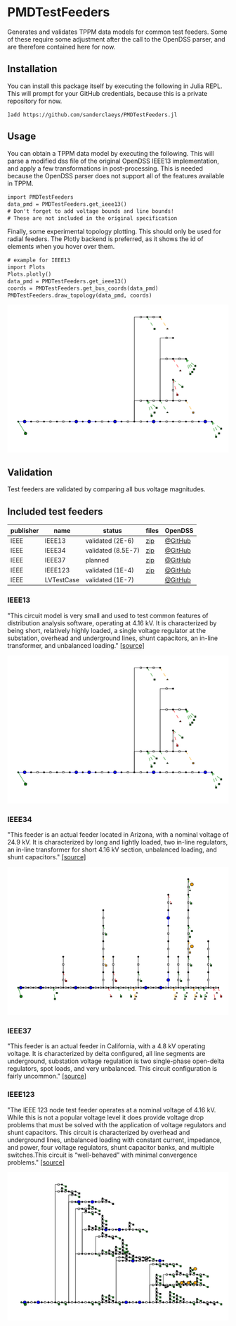 # PMDTestFeeders
Generates and validates TPPM data models for common test feeders. Some of these require some adjustment after the call to the OpenDSS parser, and are therefore contained here for now.

## Installation
You can install this package itself by executing the following in Julia REPL. This will prompt for your GitHub credentials, because this is a private repository for now.
```
]add https://github.com/sanderclaeys/PMDTestFeeders.jl
```
## Usage
You can obtain a TPPM data model by executing the following. This will parse
a modified dss file of the original OpenDSS IEEE13 implementation, and apply
a few transformations in post-processing. This is needed because the OpenDSS
parser does not support all of the features available in TPPM.
```
import PMDTestFeeders
data_pmd = PMDTestFeeders.get_ieee13()
# Don't forget to add voltage bounds and line bounds!
# These are not included in the original specification
```
Finally, some experimental topology plotting. This should only be used for radial
feeders. The Plotly backend is preferred, as it shows the id of elements when
you hover over them.
```
# example for IEEE13
import Plots
Plots.plotly()
data_pmd = PMDTestFeeders.get_ieee13()
coords = PMDTestFeeders.get_bus_coords(data_pmd)
PMDTestFeeders.draw_topology(data_pmd, coords)
```
<p align="center"><img src="docs/IEEE13_topology.png"></p>

## Validation
Test feeders are validated by comparing all bus voltage magnitudes.

## Included test feeders

|publisher|name|status|files|OpenDSS|
|---    |---    |---        |---|---|
|IEEE   |IEEE13 |validated (2E-6) |[zip](http://sites.ieee.org/pes-testfeeders/files/2017/08/feeder13.zip)|[@GitHub](https://github.com/tshort/OpenDSS/blob/master/Test/IEEE13_Assets.dss) |
|IEEE   |IEEE34 |validated (8.5E-7)    |[zip](http://sites.ieee.org/pes-testfeeders/files/2017/08/feeder34.zip)  |[@GitHub](https://github.com/tshort/OpenDSS/tree/master/Distrib/IEEETestCases/34Bus)   |
|IEEE   |IEEE37 |planned    |[zip](http://sites.ieee.org/pes-testfeeders/files/2017/08/feeder37.zip)  |[@GitHub](https://github.com/tshort/OpenDSS/tree/master/Distrib/IEEETestCases/37Bus)   |
|IEEE   |IEEE123 |validated (1E-4)   |[zip](http://sites.ieee.org/pes-testfeeders/files/2017/08/feeder123.zip)  |[@GitHub](https://github.com/tshort/OpenDSS/tree/master/Distrib/IEEETestCases/123Bus)   |
|IEEE   |LVTestCase |validated (1E-7)   | |[@GitHub](https://github.com/tshort/OpenDSS/tree/master/Distrib/IEEETestCases/LVTestCase) |

### IEEE13
"This circuit model is very small and used to test common features of distribution analysis software, operating at 4.16 kV. It is characterized by being short, relatively highly loaded, a single voltage regulator at the substation, overhead and underground lines, shunt capacitors, an in-line transformer, and unbalanced loading." [[source]](http://sites.ieee.org/pes-testfeeders/resources/)

<p align="center"><img src="docs/IEEE13_topology.png"></p>

### IEEE34
"This feeder is an actual feeder located in Arizona, with a nominal voltage of 24.9 kV. It is characterized by long and lightly loaded, two in-line regulators, an in-line transformer for short 4.16 kV section, unbalanced loading, and shunt capacitors." [[source]](http://sites.ieee.org/pes-testfeeders/resources/)

<p align="center"><img src="docs/IEEE34_topology.png"></p>

### IEEE37
"This feeder is an actual feeder in California, with a 4.8 kV operating voltage. It is characterized by delta configured, all line segments are underground, substation voltage regulation is two single-phase open-delta regulators, spot loads, and very unbalanced. This circuit configuration is fairly uncommon." [[source]](http://sites.ieee.org/pes-testfeeders/resources/)

### IEEE123
"The IEEE 123 node test feeder operates at a nominal voltage of 4.16 kV. While this is not a popular voltage level it does provide voltage drop problems that must be solved with the application of voltage regulators and shunt capacitors. This circuit is characterized by overhead and underground lines, unbalanced loading with constant current, impedance, and power, four voltage regulators, shunt capacitor banks, and multiple switches.This circuit is “well-behaved” with minimal convergence problems." [[source]](http://sites.ieee.org/pes-testfeeders/resources/)

<p align="center"><img src="docs/IEEE123_topology.png"></p>
